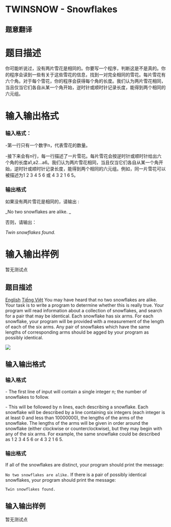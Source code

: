 # TWINSNOW - Snowflakes

## 题意翻译

# 题目描述

你可能听说过，没有两片雪花是相同的。你要写一个程序，判断这是不是真的。你的程序会读到一些有关于这些雪花的信息，找到一对完全相同的雪花。每片雪花有六个角。对于每个雪花，你的程序会获得每个角的长度。我们认为两片雪花相同，当且仅当它们各自从某一个角开始，逆时针或顺时针记录长度，能得到两个相同的六元组。

# 输入输出格式

### 输入格式：

-第一行只有一个数字n，代表雪花的数量。

-接下来会有n行，每一行描述了一片雪花。每片雪花会按逆时针或顺时针给出六个角的长度a1,a2...a6。我们认为两片雪花相同，当且仅当它们各自从某一个角开始，逆时针或顺时针记录长度，能得到两个相同的六元组。例如，同一片雪花可以被描述为1 2 3 4 5 6 或 4 3 2 1 6 5。

### 输出格式

如果没有两片雪花是相同的，请输出 :

_No two snowflakes are alike. _

否则，请输出：

_Twin snowflakes found._

# 输入输出样例

暂无测试点

## 题目描述

[English](/problems/TWINSNOW/en/) [Tiếng Việt](/problems/TWINSNOW/vn/) You may have heard that no two snowflakes are alike. Your task is to write a program to determine whether this is really true. Your program will read information about a collection of snowflakes, and search for a pair that may be identical. Each snowflake has six arms. For each snowflake, your program will be provided with a measurement of the length of each of the six arms. Any pair of snowflakes which have the same lengths of corresponding arms should be agged by your program as possibly identical.

![](https://cdn.luogu.com.cn/upload/vjudge_pic/SP4354/8df72d004b3913b79d312c0d11665e7662064ce7.png)

## 输入输出格式

### 输入格式

\- The first line of input will contain a single integer n; the number of snowflakes to follow.

\- This will be followed by n lines, each describing a snowflake. Each snowflake will be described by a line containing six integers (each integer is at least 0 and less than 10000000), the lengths of the arms of the snowflake. The lengths of the arms will be given in order around the snowflake (either clockwise or counterclockwise), but they may begin with any of the six arms. For example, the same snowflake could be described as 1 2 3 4 5 6 or 4 3 2 1 6 5.

### 输出格式

 If all of the snowflakes are distinct, your program should print the message:

`No two snowflakes are alike.` If there is a pair of possibly identical snowflakes, your program should print the message:

`Twin snowflakes found.`

## 输入输出样例

暂无测试点

